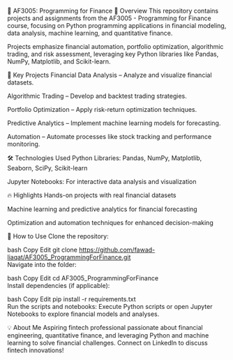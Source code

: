 📌 AF3005: Programming for Finance
🚀 Overview
This repository contains projects and assignments from the AF3005 - Programming for Finance course, focusing on Python programming applications in financial modeling, data analysis, machine learning, and quantitative finance.

Projects emphasize financial automation, portfolio optimization, algorithmic trading, and risk assessment, leveraging key Python libraries like Pandas, NumPy, Matplotlib, and Scikit-learn.

📂 Key Projects
Financial Data Analysis – Analyze and visualize financial datasets.

Algorithmic Trading – Develop and backtest trading strategies.

Portfolio Optimization – Apply risk-return optimization techniques.

Predictive Analytics – Implement machine learning models for forecasting.

Automation – Automate processes like stock tracking and performance monitoring.

🛠️ Technologies Used
Python Libraries: Pandas, NumPy, Matplotlib, Seaborn, SciPy, Scikit-learn

Jupyter Notebooks: For interactive data analysis and visualization

🔥 Highlights
Hands-on projects with real financial datasets

Machine learning and predictive analytics for financial forecasting

Optimization and automation techniques for enhanced decision-making

📌 How to Use
Clone the repository:

bash
Copy
Edit
git clone https://github.com/fawad-liaqat/AF3005_ProgrammingForFinance.git  
Navigate into the folder:

bash
Copy
Edit
cd AF3005_ProgrammingForFinance  
Install dependencies (if applicable):

bash
Copy
Edit
pip install -r requirements.txt  
Run the scripts and notebooks:
Execute Python scripts or open Jupyter Notebooks to explore financial models and analyses.

💡 About Me
Aspiring fintech professional passionate about financial engineering, quantitative finance, and leveraging Python and machine learning to solve financial challenges. Connect on LinkedIn to discuss fintech innovations!

